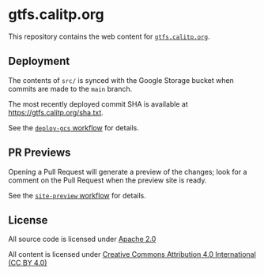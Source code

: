 # gtfs.calitp.org

This repository contains the web content for [`gtfs.calitp.org`](https://gtfs.calitp.org).

## Deployment

The contents of `src/` is synced with the Google Storage bucket when commits are made to the `main` branch.

The most recently deployed commit SHA is available at https://gtfs.calitp.org/sha.txt.

See the [`deploy-gcs` workflow](https://github.com/cal-itp/gtfs.calitp.org/blob/main/.github/workflows/deploy-gcs.yml) for details.

## PR Previews

Opening a Pull Request will generate a preview of the changes; look for a comment on the Pull Request when the preview site is ready.

See the [`site-preview` workflow](https://github.com/cal-itp/gtfs.calitp.org/blob/main/.github/workflows/site-preview.yml) for details.

## License

All source code is licensed under [Apache 2.0](./LICENSE)

All content is licensed under [Creative Commons Attribution 4.0 International (CC BY 4.0)](https://creativecommons.org/licenses/by/4.0/)
